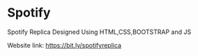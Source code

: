 # Spotify
Spotify Replica Designed Using HTML,CSS,BOOTSTRAP and JS

Website link:
https://bit.ly/spotifyreplica
 
